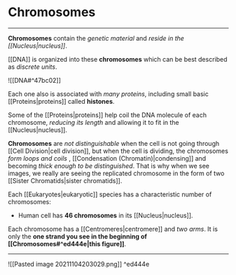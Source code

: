 # Chromosomes
---
**Chromosomes** contain the *genetic material* and *reside in the [[Nucleus|nucleus]]*.

[[DNA]] is organized into these **chromosomes** which can be best described as *discrete units*.

![[DNA#^47bc02]]

Each one also is associated with *many proteins*, including small basic [[Proteins|proteins]] called **histones**.

Some of the [[Proteins|proteins]] help coil the DNA molecule of each chromosome, *reducing its length* and allowing it to fit in the [[Nucleus|nucleus]].
	
**Chromosomes** are *not distinguishable* when the cell is not going through [[Cell Division|cell division]], but when the cell is dividing, the chromosomes *form loops and coils* , [[Condensation (Chromatin)|condensing]] and becoming *thick enough to be distinguished*. That is why when we see images, we really are seeing the replicated chromosome in the form of two [[Sister Chromatids|sister chromatids]].

Each [[Eukaryotes|eukaryotic]] species has a characteristic number of chromosomes:

- Human cell has **46 chromosomes** in its [[Nucleus|nucleus]].

Each chromosome has a [[Centromeres|centromere]] and *two arms*. It is only the **one strand you see in the beginning of [[Chromosomes#^ed444e|this figure]]**.

---

![[Pasted image 20211104203029.png]] ^ed444e